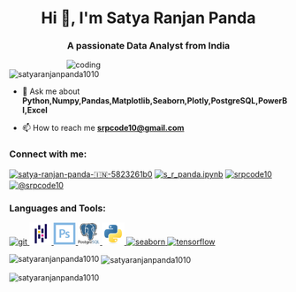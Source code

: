 <h1 align="center">Hi 👋, I'm Satya Ranjan Panda</h1>
<h3 align="center">A passionate Data Analyst from India</h3>
<img align="right" alt="coding" width="400" src="https://cdn.dribbble.com/users/1162077/screenshots/3848914/programmer.gif">

<p align="left"> <img src="https://komarev.com/ghpvc/?username=satyaranjanpanda1010&label=Profile%20views&color=0e75b6&style=flat" alt="satyaranjanpanda1010" /> </p>

- 💬 Ask me about **Python,Numpy,Pandas,Matplotlib,Seaborn,Plotly,PostgreSQL,PowerBI,Excel**

- 📫 How to reach me **srpcode10@gmail.com**

<h3 align="left">Connect with me:</h3>
<p align="left">
<a href="https://linkedin.com/in/satya-ranjan-panda-🇮🇳-5823261b0" target="blank"><img align="center" src="https://raw.githubusercontent.com/rahuldkjain/github-profile-readme-generator/master/src/images/icons/Social/linked-in-alt.svg" alt="satya-ranjan-panda-🇮🇳-5823261b0" height="30" width="40" /></a>
<a href="https://instagram.com/s_r_panda.ipynb" target="blank"><img align="center" src="https://raw.githubusercontent.com/rahuldkjain/github-profile-readme-generator/master/src/images/icons/Social/instagram.svg" alt="s_r_panda.ipynb" height="30" width="40" /></a>
<a href="https://www.codechef.com/users/srpcode10" target="blank"><img align="center" src="https://cdn.jsdelivr.net/npm/simple-icons@3.1.0/icons/codechef.svg" alt="srpcode10" height="30" width="40" /></a>
<a href="https://www.hackerrank.com/@srpcode10" target="blank"><img align="center" src="https://raw.githubusercontent.com/rahuldkjain/github-profile-readme-generator/master/src/images/icons/Social/hackerrank.svg" alt="@srpcode10" height="30" width="40" /></a>
</p>

<h3 align="left">Languages and Tools:</h3>
<p align="left"> <a href="https://git-scm.com/" target="_blank" rel="noreferrer"> <img src="https://www.vectorlogo.zone/logos/git-scm/git-scm-icon.svg" alt="git" width="40" height="40"/> </a> <a href="https://pandas.pydata.org/" target="_blank" rel="noreferrer"> <img src="https://raw.githubusercontent.com/devicons/devicon/2ae2a900d2f041da66e950e4d48052658d850630/icons/pandas/pandas-original.svg" alt="pandas" width="40" height="40"/> </a> <a href="https://www.photoshop.com/en" target="_blank" rel="noreferrer"> <img src="https://raw.githubusercontent.com/devicons/devicon/master/icons/photoshop/photoshop-line.svg" alt="photoshop" width="40" height="40"/> </a> <a href="https://www.postgresql.org" target="_blank" rel="noreferrer"> <img src="https://raw.githubusercontent.com/devicons/devicon/master/icons/postgresql/postgresql-original-wordmark.svg" alt="postgresql" width="40" height="40"/> </a> <a href="https://www.python.org" target="_blank" rel="noreferrer"> <img src="https://raw.githubusercontent.com/devicons/devicon/master/icons/python/python-original.svg" alt="python" width="40" height="40"/> </a> <a href="https://seaborn.pydata.org/" target="_blank" rel="noreferrer"> <img src="https://seaborn.pydata.org/_images/logo-mark-lightbg.svg" alt="seaborn" width="40" height="40"/> </a> <a href="https://www.tensorflow.org" target="_blank" rel="noreferrer"> <img src="https://www.vectorlogo.zone/logos/tensorflow/tensorflow-icon.svg" alt="tensorflow" width="40" height="40"/> </a> </p>

<p><img align="left" src="https://github-readme-stats.vercel.app/api/top-langs?username=satyaranjanpanda1010&show_icons=true&locale=en&layout=compact" alt="satyaranjanpanda1010" /></p>

<p>&nbsp;<img align="center" src="https://github-readme-stats.vercel.app/api?username=satyaranjanpanda1010&show_icons=true&locale=en" alt="satyaranjanpanda1010" /></p>

<p><img align="center" src="https://github-readme-streak-stats.herokuapp.com/?user=satyaranjanpanda1010&" alt="satyaranjanpanda1010" /></p>
